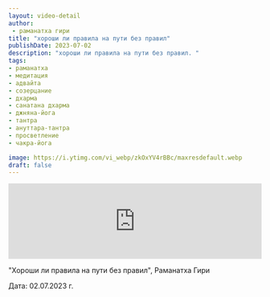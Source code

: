 ```yaml
---
layout: video-detail
author:
 - раманатха гири
title: "хороши ли правила на пути без правил"
publishDate: 2023-07-02
description: "хороши ли правила на пути без правил. "
tags: 
- раманатха
- медитация
- адвайта
- созерцание
- дхарма
- санатана дхарма
- джняна-йога
- тантра
- ануттара-тантра
- просветление
- чакра-йога

image: https://i.ytimg.com/vi_webp/zkOxYV4rBBc/maxresdefault.webp
draft: false
---
```


<iframe width="100%" src="https://www.youtube.com/embed/zkOxYV4rBBc" frameborder="0" allowfullscreen=""></iframe> 

 "Хороши ли правила на пути без правил", Раманатха Гири

 Дата: 02.07.2023 г.

  

 